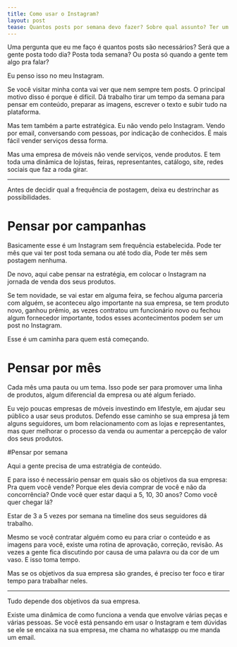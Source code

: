```yaml
---
title: Como usar o Instagram?
layout: post
tease: Quantos posts por semana devo fazer? Sobre qual assunto? Ter um instagram dá trabalho mas essa é uma pergunta que especialistas, marketeiros e empresários se fazem. Nesse texto eu elaboro 3 formas de cuidar do seu instagram baseado nos objetivos do seu negócio.
---
```


Uma pergunta que eu me faço é quantos posts são necessários? Será que a gente posta todo dia? Posta toda semana? Ou posta só quando a gente tem algo pra falar?

Eu penso isso no meu Instagram.

Se você visitar minha conta vai ver que nem sempre tem posts. O principal motivo disso é porque é difícil. Dá trabalho tirar um tempo da semana para pensar em conteúdo, preparar as imagens, escrever o texto e subir tudo na plataforma.

Mas tem também a parte estratégica. Eu não vendo pelo Instagram. Vendo por email, conversando com pessoas, por indicação de conhecidos. É mais fácil vender serviços dessa forma.

Mas uma empresa de móveis não vende serviços, vende produtos. E tem toda uma dinâmica de lojistas, feiras, representantes, catálogo, site, redes sociais que faz a roda girar.

---

Antes de decidir qual a frequência de postagem, deixa eu destrinchar as possibilidades.

# Pensar por campanhas

Basicamente esse é um Instagram sem frequência estabelecida. Pode ter mês que vai ter post toda semana ou até todo dia, Pode ter mês sem postagem nenhuma. 

De novo, aqui cabe pensar na estratégia, em colocar o Instagram na jornada de venda dos seus produtos.

Se tem novidade, se vai estar em alguma feira, se fechou alguma parceria com alguém, se aconteceu algo importante na sua empresa, se tem produto novo, ganhou prêmio, as vezes contratou um funcionário novo ou fechou algum fornecedor importante, todos esses acontecimentos podem ser um post no Instagram.

Esse é um caminha para quem está começando.

# Pensar por mês

Cada mês uma pauta ou um tema. Isso pode ser para promover uma linha de produtos, algum diferencial da empresa ou até algum feriado. 

Eu vejo poucas empresas de móveis investindo em lifestyle, em ajudar seu público a usar seus produtos. Defendo esse caminho se sua empresa já tem alguns seguidores, um bom relacionamento com as lojas e representantes, mas quer melhorar o processo da venda ou aumentar a percepção de valor dos seus produtos.

#Pensar por semana

Aqui a gente precisa de uma estratégia de conteúdo. 

E para isso é necessário pensar em quais são os objetivos da sua empresa: Pra quem você vende? Porque eles devia comprar de você e não da concorrência? Onde você quer estar daqui a 5, 10, 30 anos? Como você quer chegar lá?

Estar de 3 a 5 vezes por semana na timeline dos seus seguidores dá trabalho.

Mesmo se você contratar alguém como eu para criar o conteúdo e as imagens para você, existe uma rotina de aprovação, correção, revisão. As vezes a gente fica discutindo por causa de uma palavra ou da cor de um vaso. E isso toma tempo.

Mas se os objetivos da sua empresa são grandes, é preciso ter foco e tirar tempo para trabalhar neles.

---

Tudo depende dos objetivos da sua empresa.

Existe uma dinâmica de como funciona a venda que envolve várias peças e várias pessoas. Se você está pensando em usar o Instagram e tem dúvidas se ele se encaixa na sua empresa, me chama no whataspp ou me manda um email.
